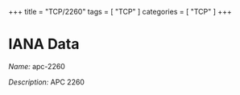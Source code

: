 +++
title = "TCP/2260"
tags = [ "TCP" ]
categories = [ "TCP" ]
+++

# IANA Data

_Name:_ apc-2260

_Description:_ APC 2260

